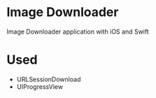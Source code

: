 # Image Downloader

Image Downloader application with iOS and Swift

# Used

- URLSessionDownload
- UIProgressView

